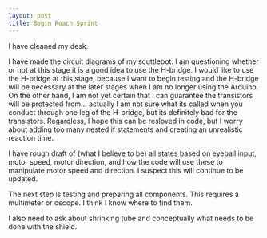 ```yaml
---
layout: post
title: Begin Roach Sprint
---
```


I have cleaned my desk.  

I have made the circuit diagrams of my scuttlebot. I am questioning whether or not at this stage it is a good idea to use the H-bridge. I would like to use the H-bridge at this stage, because I want to begin testing and the H-bridge will be necessary at the later stages when I am no longer using the Arduino. On the other hand, I am not yet certain that I can guarantee the transistors will be protected from... actually I am not sure what its called when you conduct through one leg of the H-bridge, but its definitely bad for the transistors. Regardless, I hope this can be resloved in code, but I worry about adding too many nested if statements and creating an unrealistic reaction time. 

I have rough draft of (what I believe to be) all states based on eyeball input, motor speed, motor direction, and how the code will use these to manipulate motor speed and direction. I suspect this will continue to be updated.  

The next step is testing and preparing all components. This requires a multimeter or oscope. I think I know where to find them. 
 
I also need to ask about shrinking tube and conceptually what needs to be done with the shield.  
